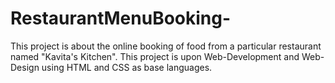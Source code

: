 # RestaurantMenuBooking-
This project is about the online booking of food from a particular restaurant named "Kavita's Kitchen".
This project is upon Web-Development and Web-Design using HTML and CSS as base languages.

